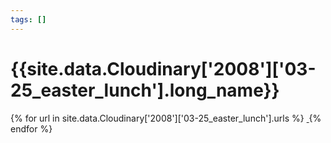 ```yaml
---
tags: []
---
```

<div itemscope itemtype="http://schema.org/Photograph">
  <h1>{{site.data.Cloudinary['2008']['03-25_easter_lunch'].long_name}}</h1>
  {% for url in site.data.Cloudinary['2008']['03-25_easter_lunch'].urls %}
    <a itemprop="image" class="swipebox" title="" href="{{ site.cloudinary.baseurl }}/{{ url }}">
      <img alt="" itemprop="thumbnailUrl" src="{{ site.cloudinary.baseurl }}/h_150/{{ url }}" />
      <meta itemprop="isFamilyFriendly" content="true" />
    </a>
  {% endfor %}
</div>

